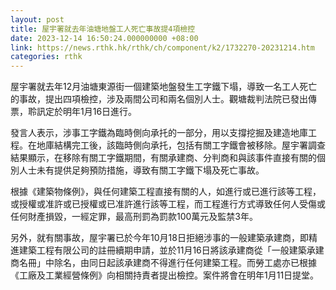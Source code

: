 ```yaml
---
layout: post
title: 屋宇署就去年油塘地盤工人死亡事故提4項檢控
date: 2023-12-14 16:50:24.000000000 +08:00
link: https://news.rthk.hk/rthk/ch/component/k2/1732270-20231214.htm
categories: rthk
---
```


屋宇署就去年12月油塘東源街一個建築地盤發生工字鐵下塌，導致一名工人死亡的事故，提出四項檢控，涉及兩間公司和兩名個別人士。觀塘裁判法院已發出傳票，聆訊定於明年1月16日進行。

發言人表示，涉事工字鐵為臨時側向承托的一部分，用以支撐挖掘及建造地庫工程。在地庫結構完工後，該臨時側向承托，包括有關工字鐵會被移除。屋宇署調查結果顯示，在移除有關工字鐵期間，有關承建商、分判商和與該事件直接有關的個別人士未有提供足夠預防措施，導致有關工字鐵下塌及死亡事故。

根據《建築物條例》，與任何建築工程直接有關的人，如進行或已進行該等工程，或授權或准許或已授權或已准許進行該等工程，而工程進行方式導致任何人受傷或任何財產損毀，一經定罪，最高刑罰為罰款100萬元及監禁3年。

另外，就有關事故，屋宇署已於今年10月18日拒絕涉事的一般建築承建商，即精進建築工程有限公司的註冊續期申請，並於11月16日將該承建商從「一般建築承建商名冊」中除名，由同日起該承建商不得進行任何建築工程。而勞工處亦已根據《工廠及工業經營條例》向相關持責者提出檢控。案件將會在明年1月11日提堂。
